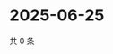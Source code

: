 # 2025-06-25

共 0 条

<!-- BEGIN ZHIHUVIDEO -->
<!-- 最后更新时间 Wed Jun 25 2025 05:11:08 GMT+0800 (China Standard Time) -->

<!-- END ZHIHUVIDEO -->

